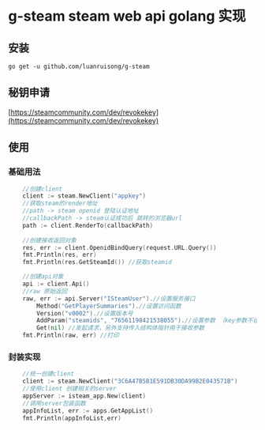 # g-steam steam web api golang 实现

## 安装
`
  go get -u github.com/luanruisong/g-steam
`

## 秘钥申请
   [https://steamcommunity.com/dev/revokekey](https://steamcommunity.com/dev/revokekey)
## 使用

### 基础用法

```go
    //创建client
    client := steam.NewClient("appkey")
    //获取steam的render地址
    //path -> steam openid 登陆认证地址
    //callbackPath -> steam认证成功后 跳转的浏览器url
    path := client.RenderTo(callbackPath)
    
    //创建接收返回对象
    res, err := client.OpenidBindQuery(request.URL.Query())
    fmt.Println(res, err)
    fmt.Println(res.GetSteamId()) //获取steamid

    //创建api对象
    api := client.Api()
    //raw 原始返回
    raw, err := api.Server("ISteamUser").//设置服务接口
        Method("GetPlayerSummaries").//设置访问函数
        Version("v0002").//设置版本号
        AddParam("steamids", "76561198421538055").//设置参数 （key参数不设置默认会添加client的appKey）
        Get(nil) //发起请求，另外支持传入结构体指针用于接收参数
    fmt.Println(raw, err) //打印

```

### 封装实现

```go
    //统一创建client
    client := steam.NewClient("3C6A47B5B1E591DB30DA99B2E043571B")
    //使用client 创建相关的server
    appServer := isteam_app.New(client)
    //调用server包装函数
    appInfoList, err := apps.GetAppList()
    fmt.Println(appInfoList,err)
```





